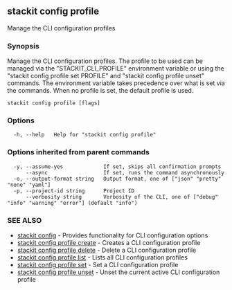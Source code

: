 ## stackit config profile

Manage the CLI configuration profiles

### Synopsis

Manage the CLI configuration profiles.
The profile to be used can be managed via the "STACKIT_CLI_PROFILE" environment variable or using the "stackit config profile set PROFILE" and "stackit config profile unset" commands.
The environment variable takes precedence over what is set via the commands.
When no profile is set, the default profile is used.

```
stackit config profile [flags]
```

### Options

```
  -h, --help   Help for "stackit config profile"
```

### Options inherited from parent commands

```
  -y, --assume-yes             If set, skips all confirmation prompts
      --async                  If set, runs the command asynchronously
  -o, --output-format string   Output format, one of ["json" "pretty" "none" "yaml"]
  -p, --project-id string      Project ID
      --verbosity string       Verbosity of the CLI, one of ["debug" "info" "warning" "error"] (default "info")
```

### SEE ALSO

* [stackit config](./stackit_config.md)	 - Provides functionality for CLI configuration options
* [stackit config profile create](./stackit_config_profile_create.md)	 - Creates a CLI configuration profile
* [stackit config profile delete](./stackit_config_profile_delete.md)	 - Delete a CLI configuration profile
* [stackit config profile list](./stackit_config_profile_list.md)	 - Lists all CLI configuration profiles
* [stackit config profile set](./stackit_config_profile_set.md)	 - Set a CLI configuration profile
* [stackit config profile unset](./stackit_config_profile_unset.md)	 - Unset the current active CLI configuration profile

